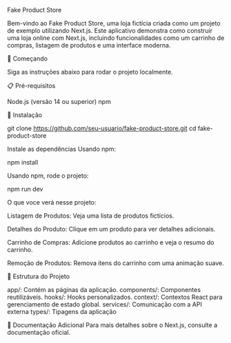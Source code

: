 Fake Product Store


Bem-vindo ao Fake Product Store, uma loja fictícia criada como um projeto de exemplo utilizando Next.js. Este aplicativo demonstra como construir uma loja online com Next.js, incluindo funcionalidades como um carrinho de compras, listagem de produtos e uma interface moderna.

🚀 Começando

Siga as instruções abaixo para rodar o projeto localmente.


📋 Pré-requisitos

  Node.js (versão 14 ou superior)
  npm


🔧 Instalação
  
  git clone https://github.com/seu-usuario/fake-product-store.git
  cd fake-product-store
  
  Instale as dependências Usando npm:
  
  npm install
  
  Usando npm, rode o projeto:
  
  npm run dev

O que voce verá nesse projeto: 

  Listagem de Produtos: Veja uma lista de produtos fictícios.

  Detalhes do Produto: Clique em um produto para ver detalhes adicionais.

  Carrinho de Compras: Adicione produtos ao carrinho e veja o resumo do carrinho.

  Remoção de Produtos: Remova itens do carrinho com uma animação suave.


📂 Estrutura do Projeto

  app/: Contém as páginas da aplicação.
  components/: Componentes reutilizáveis.
  hooks/: Hooks personalizados.
  context/: Contextos React para gerenciamento de estado global.
  services/: Comunicação com a API externa
  types/: Tipagens da aplicação


📄 Documentação Adicional
  Para mais detalhes sobre o Next.js, consulte a documentação oficial.

